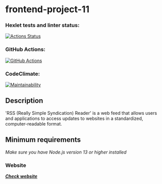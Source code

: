 # frontend-project-11

### Hexlet tests and linter status:

[![Actions Status](https://github.com/NadyKamenskaya/frontend-project-11/workflows/hexlet-check/badge.svg)](https://github.com/NadyKamenskaya/frontend-project-11/actions)

### GitHub Actions:

[![GitHub Actions](https://github.com/NadyKamenskaya/frontend-project-11/actions/workflows/github-actions.yml/badge.svg)](https://github.com/NadyKamenskaya/frontend-project-11/actions/workflows/github-actions.yml)

### CodeClimate:

[![Maintainability](https://api.codeclimate.com/v1/badges/8deb21672b23f3175cc7/maintainability)](https://codeclimate.com/github/NadyKamenskaya/frontend-project-11/maintainability)

## Description

'RSS (Really Simple Syndication) Reader' is a web feed that allows users and applications to access updates to websites in a standardized, computer-readable format.

## Minimum requirements

_Make sure you have Node.js version 13 or higher installed_

### Website

[_**Check website**_](https://frontend-project-11-rho-eight.vercel.app/)